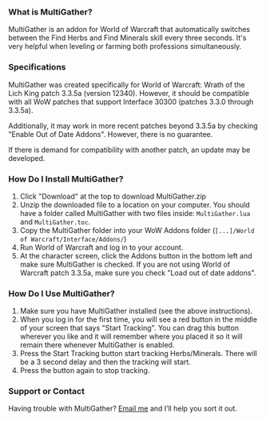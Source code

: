 ### What is MultiGather?
MultiGather is an addon for World of Warcraft that automatically switches between the Find Herbs and Find Minerals skill every three seconds. It's very helpful when leveling or farming both professions simultaneously.

### Specifications
MultiGather was created specifically for World of Warcraft: Wrath of the Lich King patch 3.3.5a (version 12340). However, it should be compatible with all WoW patches that support Interface 30300 (patches 3.3.0 through 3.3.5a).

Additionally, it may work in more recent patches beyond 3.3.5a by checking "Enable Out of Date Addons". However, there is no guarantee.

If there is demand for compatibility with another patch, an update may be developed.

### How Do I Install MultiGather?
1. Click "Download" at the top to download MultiGather.zip
2. Unzip the downloaded file to a location on your computer. You should have a folder called MultiGather with two files inside: `MultiGather.lua` and `MultiGather.toc`.
3. Copy the MultiGather folder into your WoW Addons folder (`[...]/World of Warcraft/Interface/Addons/`)
4. Run World of Warcraft and log in to your account.
5. At the character screen, click the Addons button in the bottom left and make sure MultiGather is checked. If you are not using World of Warcraft patch 3.3.5a, make sure you check "Load out of date addons".

### How Do I Use MultiGather?
1. Make sure you have MultiGather installed (see the above instructions).
2. When you log in for the first time, you will see a red button in the middle of your screen that says "Start Tracking". You can drag this button wherever you like and it will remember where you placed it so it will remain there whenever MultiGather is enabled.
3. Press the Start Tracking button start tracking Herbs/Minerals. There will be a 3 second delay and then the tracking will start.
4. Press the button again to stop tracking.

### Support or Contact
Having trouble with MultiGather? [Email me](mailto:cgmckenzie1@gmail.com) and I’ll help you sort it out.
